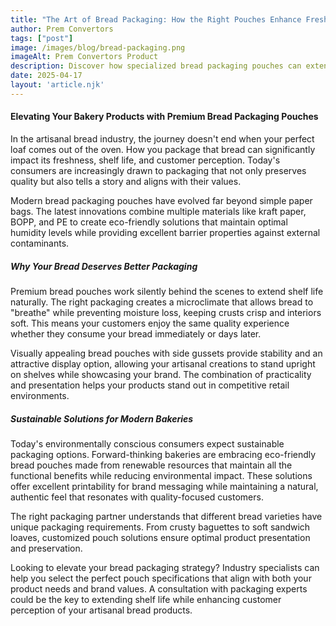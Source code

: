 ```yaml
---
title: "The Art of Bread Packaging: How the Right Pouches Enhance Freshness and Appeal"
author: Prem Convertors
tags: ["post"]
image: /images/blog/bread-packaging.png
imageAlt: Prem Convertors Product
description: Discover how specialized bread packaging pouches can extend product freshness, enhance presentation, and appeal to eco-conscious consumers.
date: 2025-04-17
layout: 'article.njk'
---
```


#### Elevating Your Bakery Products with Premium Bread Packaging Pouches

In the artisanal bread industry, the journey doesn't end when your perfect loaf comes out of the oven. How you package that bread can significantly impact its freshness, shelf life, and customer perception. Today's consumers are increasingly drawn to packaging that not only preserves quality but also tells a story and aligns with their values.

Modern bread packaging pouches have evolved far beyond simple paper bags. The latest innovations combine multiple materials like kraft paper, BOPP, and PE to create eco-friendly solutions that maintain optimal humidity levels while providing excellent barrier properties against external contaminants.

##### Why Your Bread Deserves Better Packaging

Premium bread pouches work silently behind the scenes to extend shelf life naturally. The right packaging creates a microclimate that allows bread to "breathe" while preventing moisture loss, keeping crusts crisp and interiors soft. This means your customers enjoy the same quality experience whether they consume your bread immediately or days later.

Visually appealing bread pouches with side gussets provide stability and an attractive display option, allowing your artisanal creations to stand upright on shelves while showcasing your brand. The combination of practicality and presentation helps your products stand out in competitive retail environments.

##### Sustainable Solutions for Modern Bakeries

Today's environmentally conscious consumers expect sustainable packaging options. Forward-thinking bakeries are embracing eco-friendly bread pouches made from renewable resources that maintain all the functional benefits while reducing environmental impact. These solutions offer excellent printability for brand messaging while maintaining a natural, authentic feel that resonates with quality-focused customers.

The right packaging partner understands that different bread varieties have unique packaging requirements. From crusty baguettes to soft sandwich loaves, customized pouch solutions ensure optimal product presentation and preservation.

Looking to elevate your bread packaging strategy? Industry specialists can help you select the perfect pouch specifications that align with both your product needs and brand values. A consultation with packaging experts could be the key to extending shelf life while enhancing customer perception of your artisanal bread products.